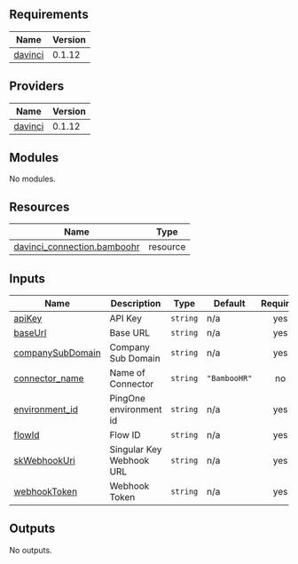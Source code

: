 <!-- BEGIN_TF_DOCS -->
## Requirements

| Name | Version |
|------|---------|
| <a name="requirement_davinci"></a> [davinci](#requirement\_davinci) | 0.1.12 |

## Providers

| Name | Version |
|------|---------|
| <a name="provider_davinci"></a> [davinci](#provider\_davinci) | 0.1.12 |

## Modules

No modules.

## Resources

| Name | Type |
|------|------|
| [davinci_connection.bamboohr](https://registry.terraform.io/providers/pingidentity/davinci/0.1.12/docs/resources/connection) | resource |

## Inputs

| Name | Description | Type | Default | Required |
|------|-------------|------|---------|:--------:|
| <a name="input_apiKey"></a> [apiKey](#input\_apiKey) | API Key | `string` | n/a | yes |
| <a name="input_baseUrl"></a> [baseUrl](#input\_baseUrl) | Base URL | `string` | n/a | yes |
| <a name="input_companySubDomain"></a> [companySubDomain](#input\_companySubDomain) | Company Sub Domain | `string` | n/a | yes |
| <a name="input_connector_name"></a> [connector\_name](#input\_connector\_name) | Name of Connector | `string` | `"BambooHR"` | no |
| <a name="input_environment_id"></a> [environment\_id](#input\_environment\_id) | PingOne environment id | `string` | n/a | yes |
| <a name="input_flowId"></a> [flowId](#input\_flowId) | Flow ID | `string` | n/a | yes |
| <a name="input_skWebhookUri"></a> [skWebhookUri](#input\_skWebhookUri) | Singular Key Webhook URL | `string` | n/a | yes |
| <a name="input_webhookToken"></a> [webhookToken](#input\_webhookToken) | Webhook Token | `string` | n/a | yes |

## Outputs

No outputs.
<!-- END_TF_DOCS -->